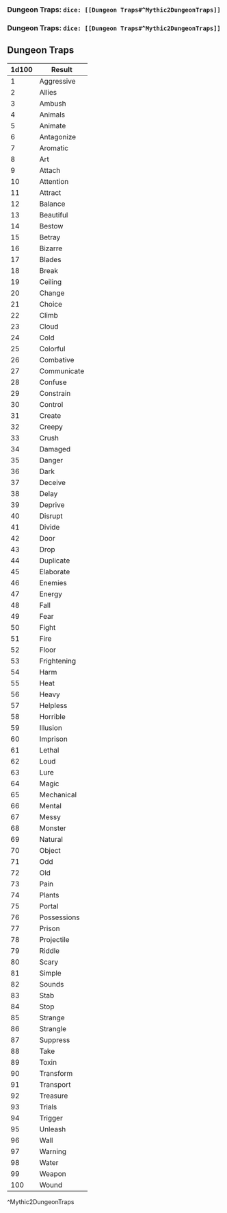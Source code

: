 ### Dungeon Traps: `dice: [[Dungeon Traps#^Mythic2DungeonTraps]]`
### Dungeon Traps: `dice: [[Dungeon Traps#^Mythic2DungeonTraps]]`

## Dungeon Traps
| 1d100 | Result      |
| ----- | ----------- |
| 1     | Aggressive  |
| 2     | Allies      |
| 3     | Ambush      |
| 4     | Animals     |
| 5     | Animate     |
| 6     | Antagonize  |
| 7     | Aromatic    |
| 8     | Art         |
| 9     | Attach      |
| 10    | Attention   |
| 11    | Attract     |
| 12    | Balance     |
| 13    | Beautiful   |
| 14    | Bestow      |
| 15    | Betray      |
| 16    | Bizarre     |
| 17    | Blades      |
| 18    | Break       |
| 19    | Ceiling     |
| 20    | Change      |
| 21    | Choice      |
| 22    | Climb       |
| 23    | Cloud       |
| 24    | Cold        |
| 25    | Colorful    |
| 26    | Combative   |
| 27    | Communicate |
| 28    | Confuse     |
| 29    | Constrain   |
| 30    | Control     |
| 31    | Create      |
| 32    | Creepy      |
| 33    | Crush       |
| 34    | Damaged     |
| 35    | Danger      |
| 36    | Dark        |
| 37    | Deceive     |
| 38    | Delay       |
| 39    | Deprive     |
| 40    | Disrupt     |
| 41    | Divide      |
| 42    | Door        |
| 43    | Drop        |
| 44    | Duplicate   |
| 45    | Elaborate   |
| 46    | Enemies     |
| 47    | Energy      |
| 48    | Fall        |
| 49    | Fear        |
| 50    | Fight       |
| 51    | Fire        |
| 52    | Floor       |
| 53    | Frightening |
| 54    | Harm        |
| 55    | Heat        |
| 56    | Heavy       |
| 57    | Helpless    |
| 58    | Horrible    |
| 59    | Illusion    |
| 60    | Imprison    |
| 61    | Lethal      |
| 62    | Loud        |
| 63    | Lure        |
| 64    | Magic       |
| 65    | Mechanical  |
| 66    | Mental      |
| 67    | Messy       |
| 68    | Monster     |
| 69    | Natural     |
| 70    | Object      |
| 71    | Odd         |
| 72    | Old         |
| 73    | Pain        |
| 74    | Plants      |
| 75    | Portal      |
| 76    | Possessions |
| 77    | Prison      |
| 78    | Projectile  |
| 79    | Riddle      |
| 80    | Scary       |
| 81    | Simple      |
| 82    | Sounds      |
| 83    | Stab        |
| 84    | Stop        |
| 85    | Strange     |
| 86    | Strangle    |
| 87    | Suppress    |
| 88    | Take        |
| 89    | Toxin       |
| 90    | Transform   |
| 91    | Transport   |
| 92    | Treasure    |
| 93    | Trials      |
| 94    | Trigger     |
| 95    | Unleash     |
| 96    | Wall        |
| 97    | Warning     |
| 98    | Water       |
| 99    | Weapon      |
| 100   | Wound       |
^Mythic2DungeonTraps